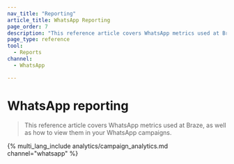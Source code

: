 ```yaml
---
nav_title: "Reporting"
article_title: WhatsApp Reporting
page_order: 7
description: "This reference article covers WhatsApp metrics used at Braze, as well as how to view them in your WhatsApp campaigns."
page_type: reference
tool:
  - Reports
channel:
  - WhatsApp

---
```


# WhatsApp reporting

> This reference article covers WhatsApp metrics used at Braze, as well as how to view them in your WhatsApp campaigns.

{% multi_lang_include analytics/campaign_analytics.md channel="whatsapp" %}


